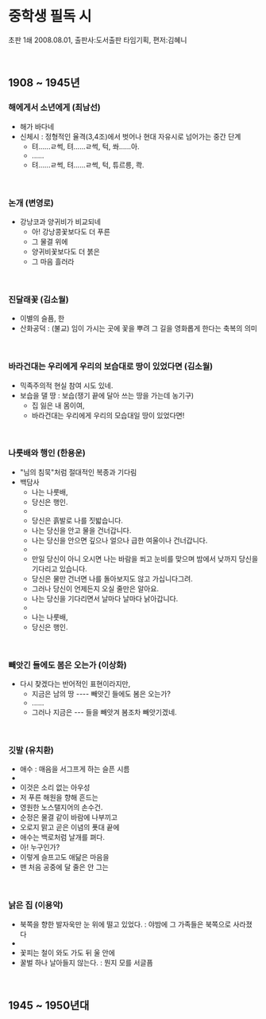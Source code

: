 # 중학생 필독 시

초판 1쇄 2008.08.01, 출판사:도서출판 타임기획, 편저:김혜니

<br>

## 1908 ~ 1945년

### 해에게서 소년에게 (최남선)
- 해가 바다네
- 신체시 : 정형적인 율격(3,4조)에서 벗어나 현대 자유시로 넘어가는 중간 단계
  - 텨......ㄹ썩, 텨......ㄹ썩, 턱, 쏴......아.
  - ......
  - 텨......ㄹ썩, 텨......ㄹ썩, 턱, 튜르릉, 콱.
  
<br>

### 논개 (변영로)
- 강낭코과 양귀비가 비교되네
  - 아! 강낭콩꽃보다도 더 푸른
  - 그 물결 위에
  - 양귀비꽃보다도 더 붉은
  - 그 마음 흘러라

<br>

### 진달래꽃 (김소월)
- 이별의 슬픔, 한
- 산화공덕 : (불교) 임이 가시는 곳에 꽃을 뿌려 그 길을 영화롭게 한다는 축복의 의미

<br>

### 바라건대는 우리에게 우리의 보습대로  땅이 있었다면 (김소월)
- 믹족주의적 현실 참여 시도 있네.
- 보습을 댈 땅 : 보습(쟁기 끝에 달아 쓰는 땅을 가는데 농기구)
  - 집 잃은 내 몸이여,
  - 바라건대는 우리에게 우리의 모습대일 땅이 있었다면!
  
<br>

### 나룻배와 행인 (한용운)
- "님의 침묵"처럼 절대적인 복종과 기다림
- 백담사
  - 나는 나룻배,
  - 당신은 행인.
  -
  - 당신은 흙발로 나를 짓밟습니다.
  - 나는 당신을 안고 물을 건너갑니다.
  - 나는 당신을 안으면 깊으나 얼으나 급한 여울이나 건너갑니다.
  -
  - 만일 당신이 아니 오시면 나는 바람을 쐬고 눈비를 맞으며 밤에서 낮까지 당신을 기다리고 있습니다.
  - 당신은 물만 건너면 나를 돌아보지도 않고 가십니다그려.
  - 그러나 당신이 언제든지 오실 줄만은 알아요.
  - 나는 당신을 기다리면서 날마다 날마다 낡아갑니다.
  -
  - 나는 나룻배,
  - 당신은 행인.

<br>

### 빼앗긴 들에도 봄은 오는가 (이상화)
- 다시 찾겠다는 반어적인 표현이라지만,
  - 지금은 남의 땅 ---- 빼앗긴 들에도 봄은 오는가?
  - ......
  - 그러나 지금은 --- 들을 빼앗겨 봄조차 빼앗기겠네.
  
<br>

### 깃발 (유치환)
- 애수 : 매음을 서그프게 하는 슬픈 시름
-
- 이것은 소리 없는 아우성
- 저 푸른 해원을 향해 흔드는
- 영원한 노스탤지어의 손수건.
- 순정은 물결 같이 바람에 나부끼고
- 오로지 맑고 곧은 이념의 푯대 끝에
- 애수는 백로처럼 날개를 펴다.
- 아! 누구인가?
- 이렇게 슬프고도 애닮은 마음을
- 맨 처음 공중에 달 줄은 안 그는
  
<br>

### 낡은 집 (이용악)
- 북쪽을 향한 발자욱만 눈 위에 떨고 있었다.  :  야밤에 그 가족들은 북쪽으로 사라졌다
- 
- 꽃피는 철이 와도 가도 뒤 울 안에
- 꿀벌 하나 날아들지 않는다.                : 뭔지 모를 서글픔

<br>

## 1945 ~ 1950년대 

